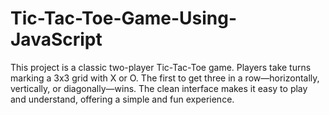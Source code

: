 # Tic-Tac-Toe-Game-Using-JavaScript
This project is a classic two-player Tic-Tac-Toe game. Players take turns marking a 3x3 grid with X or O. The first to get three in a row—horizontally, vertically, or diagonally—wins. The clean interface makes it easy to play and understand, offering a simple and fun experience.
